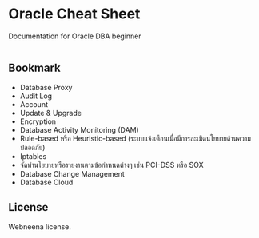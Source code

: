 # Oracle Cheat Sheet
Documentation for Oracle DBA beginner
```bash

```

## Bookmark
* Database Proxy
* Audit Log
* Account
* Update & Upgrade
* Encryption
* Database Activity Monitoring (DAM)
* Rule-based หรือ Heuristic-based (ระบบแจ้งเตือนเมื่อมีการละเมิดนโยบายด้านความปลอดภัย)
* Iptables
* จัดทำนโยบายหรือรายงานตามข้อกำหนดต่างๆ เช่น PCI-DSS หรือ SOX
* Database Change Management
* Database Cloud

## License
Webneena license.